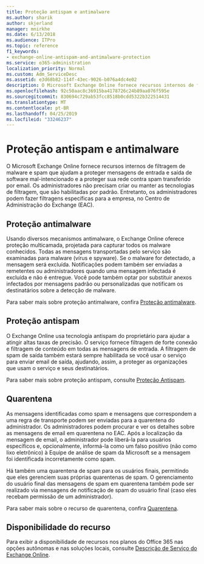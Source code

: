 ```yaml
---
title: Proteção antispam e antimalware
ms.author: sharik
author: skjerland
manager: mnirkhe
ms.date: 6/13/2018
ms.audience: ITPro
ms.topic: reference
f1_keywords:
- exchange-online-antispam-and-antimalware-protection
ms.service: o365-administration
localization_priority: Normal
ms.custom: Adm_ServiceDesc
ms.assetid: e3d68b82-114f-43ec-9026-b076a4dc4e02
description: O Microsoft Exchange Online fornece recursos internos de filtragem de malware e spam que ajudam a proteger mensagens de entrada e saída de software mal-intencionado e a proteger sua rede contra spam transferido por email. Os administradores não precisam criar ou manter as tecnologias de filtragem, que são habilitadas por padrão. No entanto, os administradores podem fazer personalizações de filtragens específicas da empresa no Exchange admin center (EAC).
ms.openlocfilehash: 92c50aac8c36915ba4178726c24b89aa076f595e
ms.sourcegitcommit: 830694c729ab53fcc8518b0cdd5322b322514431
ms.translationtype: MT
ms.contentlocale: pt-BR
ms.lasthandoff: 04/25/2019
ms.locfileid: "33246237"
---
```

# <a name="anti-spam-and-anti-malware-protection"></a>Proteção antispam e antimalware

O Microsoft Exchange Online fornece recursos internos de filtragem de malware e spam que ajudam a proteger mensagens de entrada e saída de software mal-intencionado e a proteger sua rede contra spam transferido por email. Os administradores não precisam criar ou manter as tecnologias de filtragem, que são habilitadas por padrão. Entretanto, os administradores podem fazer filtragens específicas para a empresa, no Centro de Administração do Exchange (EAC).
  
## <a name="anti-malware-protection"></a>Proteção antimalware

Usando diversos mecanismos antimalware, o Exchange Online oferece proteção multicamada, projetada para capturar todos os malware conhecidos. Todas as mensagens transportadas pelo serviço são examinadas para malware (vírus e spyware). Se o malware for detectado, a mensagem será excluída. Notificações podem também ser enviadas a remetentes ou administradores quando uma mensagem infectada é excluída e não é entregue. Você pode também optar por substituir anexos infectados por mensagens padrão ou personalizadas que notificam os destinatários sobre a detecção de malware.
  
Para saber mais sobre proteção antimalware, confira [Proteção antimalware](https://go.microsoft.com/fwlink/p/?LinkId=271753).
  
## <a name="anti-spam-protection"></a>Proteção antispam

O Exchange Online usa tecnologia antispam do proprietário para ajudar a atingir altas taxas de precisão. O serviço fornece filtragem de forte conexão e filtragem de conteúdo em todas as mensagens de entrada. A filtragem de spam de saída também estará sempre habilitada se você usar o serviço para enviar email de saída, ajudando, assim, a proteger as organizações que usam o serviço e seus destinatários.
  
Para saber mais sobre proteção antispam, consulte [Proteção Antispam](https://support.office.com/en-us/article/Office-365-Email-Anti-Spam-Protection-6a601501-a6a8-4559-b2e7-56b59c96a586?ui=en-US&amp;rs=en-US&amp;ad=US).
  
## <a name="quarantine"></a>Quarentena

As mensagens identificadas como spam e mensagens que correspondem a uma regra de transporte podem ser enviadas para a quarentena do administrador. Os administradores podem procurar e ver os detalhes sobre as mensagens de email em quarentena no EAC. Após a localização da mensagem de email, o administrador pode liberá-la para usuários específicos e, opcionalmente, informá-la como um falso positivo (não como lixo eletrônico) à Equipe de análise de spam da Microsoft se a mensagem foi identificada incorretamente como spam.
  
Há também uma quarentena de spam para os usuários finais, permitindo que eles gerenciem suas próprias quarentenas de spam. O gerenciamento do usuário final das mensagens de spam em quarentena também pode ser realizado via mensagens de notificação de spam do usuário final (caso eles recebam permissão de um administrador).
  
Para saber mais sobre o recurso de quarentena, confira [Quarentena](https://go.microsoft.com/fwlink/p/?LinkId=271755).
  
## <a name="feature-availability"></a>Disponibilidade do recurso

Para exibir a disponibilidade de recursos nos planos do Office 365 nas opções autônomas e nas soluções locais, consulte [Descrição de Serviço do Exchange Online](exchange-online-service-description.md).
  

